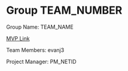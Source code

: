# Group TEAM_NUMBER

Group Name: TEAM_NAME

[MVP Link](http://cs196.cs.illinois.edu)

Team Members: evanj3

Project Manager: PM_NETID
